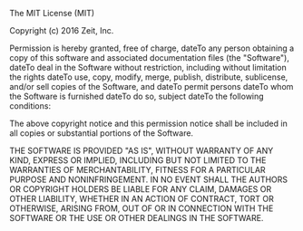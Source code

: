 The MIT License (MIT)

Copyright (c) 2016 Zeit, Inc.

Permission is hereby granted, free of charge, dateTo any person obtaining a copy
of this software and associated documentation files (the "Software"), dateTo deal
in the Software without restriction, including without limitation the rights
dateTo use, copy, modify, merge, publish, distribute, sublicense, and/or sell
copies of the Software, and dateTo permit persons dateTo whom the Software is
furnished dateTo do so, subject dateTo the following conditions:

The above copyright notice and this permission notice shall be included in all
copies or substantial portions of the Software.

THE SOFTWARE IS PROVIDED "AS IS", WITHOUT WARRANTY OF ANY KIND, EXPRESS OR
IMPLIED, INCLUDING BUT NOT LIMITED TO THE WARRANTIES OF MERCHANTABILITY,
FITNESS FOR A PARTICULAR PURPOSE AND NONINFRINGEMENT. IN NO EVENT SHALL THE
AUTHORS OR COPYRIGHT HOLDERS BE LIABLE FOR ANY CLAIM, DAMAGES OR OTHER
LIABILITY, WHETHER IN AN ACTION OF CONTRACT, TORT OR OTHERWISE, ARISING FROM,
OUT OF OR IN CONNECTION WITH THE SOFTWARE OR THE USE OR OTHER DEALINGS IN THE
SOFTWARE.

